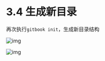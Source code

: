 # 3.4 生成新目录

再次执行`gitbook init`，生成新目录结构 

![img](https://upload-images.jianshu.io/upload_images/6515740-4d9cd8b08743eeca.png?imageMogr2/auto-orient/strip%7CimageView2/2/w/332/format/webp) 

![img](https://upload-images.jianshu.io/upload_images/6515740-56fcd0bb40587add.png?imageMogr2/auto-orient/strip%7CimageView2/2/w/1000/format/webp) 